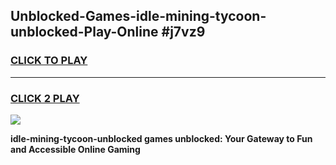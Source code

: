 
## Unblocked-Games-idle-mining-tycoon-unblocked-Play-Online #j7vz9
<h3>
<a href="https://news.freeplayer.one?title=idle-mining-tycoon-unblocked&ref=3">CLICK TO PLAY</a></h3>
<hr>

<h3>
<a href="https://news.freeplayer.one?title=idle-mining-tycoon-unblocked&ref=3">CLICK 2 PLAY</a>
  
</h3>

<a href="https://news.freeplayer.one?title=idle-mining-tycoon-unblocked&ref=3"><img src="https://clearcache.store/games.png"></a>


**idle-mining-tycoon-unblocked games unblocked: Your Gateway to Fun and Accessible Online Gaming**
